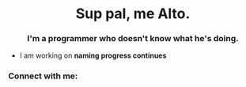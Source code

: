 <h1 align="center">Sup pal, me Alto.</h1>
<h3 align="center">I'm a programmer who doesn't know what he's doing.</h3>

- I am working on **naming progress continues**

<h3 align="left">Connect with me:</h3>
<p align="left">
</p>
